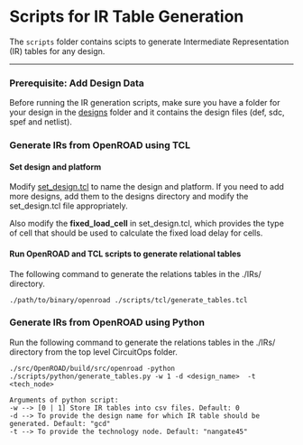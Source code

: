 # Scripts for IR Table Generation

The `scripts` folder contains scipts to generate Intermediate Representation (IR) tables for any design. 

---
### Prerequisite: Add Design Data

Before running the IR generation scripts, make sure you have a folder for your design in the [designs](./designs) folder and it contains the design files (def, sdc, spef and netlist).

### Generate IRs from OpenROAD using TCL

#### Set design and platform

Modify [set_design.tcl](./scripts/tcl/set_design.tcl) to name the design and platform. If you need to add more designs, add them to the designs directory and modify the set_design.tcl file appropriately.

Also modify the **fixed_load_cell** in set_design.tcl, which provides the type of cell that should be used to calculate the fixed load delay for cells.

#### Run OpenROAD and TCL scripts to generate relational tables

The following command to generate the relations tables in the ./IRs/ directory.

```./path/to/binary/openroad ./scripts/tcl/generate_tables.tcl```

### Generate IRs from OpenROAD using Python
Run the following command to generate the relations tables in the ./IRs/ directory from the top level CircuitOps folder.

```
./src/OpenROAD/build/src/openroad -python ./scripts/python/generate_tables.py -w 1 -d <design_name>  -t <tech_node>

Arguments of python script:
-w --> [0 | 1] Store IR tables into csv files. Default: 0
-d --> To provide the design name for which IR table should be generated. Default: "gcd"
-t --> To provide the technology node. Default: "nangate45"
```
